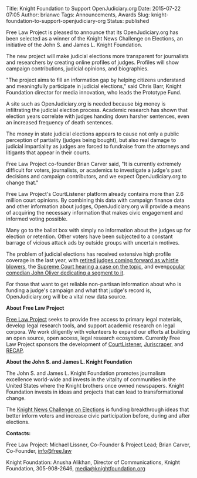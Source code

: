 Title: Knight Foundation to Support OpenJudiciary.org
Date: 2015-07-22 07:05
Author: brianwc
Tags: Announcements, Awards
Slug: knight-foundation-to-support-openjudiciary-org
Status: published

Free Law Project is pleased to announce that its OpenJudiciary.org has
been selected as a winner of the <span
id="OLK_SRC_BODY_SECTION">Knight News Challenge</span> on Elections, an
initiative of the John S. and James L. Knight Foundation.

The new project will make judicial elections more transparent for
journalists and researchers by creating online profiles of judges.
Profiles will show campaign contributions, judicial opinions, and
biographies.

"The project aims to fill an information gap by helping citizens
understand and meaningfully participate in judicial elections," said
Chris Barr, Knight Foundation director for media innovation, who leads
the Prototype Fund.

A site such as OpenJudiciary.org is needed because big money is
infiltrating the judicial election process. Academic research has shown
that election years correlate with judges handing down harsher
sentences, even an increased frequency of death sentences.

The money in state judicial elections appears to cause not only a public
perception of partiality (judges being bought), but also real damage to
judicial impartiality as judges are forced to fundraise from the
attorneys and litigants that appear in their courts.

Free Law Project co-founder Brian Carver said, "It is currently
extremely difficult for voters, journalists, or academics to investigate
a judge's past decisions and campaign contributors, and we expect
OpenJudiciary.org to change that."

Free Law Project's CourtListener platform already contains more than 2.6
million court opinions. By combining this data with campaign finance
data and other information about judges, OpenJudiciary.org will provide
a means of acquiring the necessary information that makes civic
engagement and informed voting possible.

Many go to the ballot box with simply no information about the judges up
for election or retention. Other voters have been subjected to a
constant barrage of vicious attack ads by outside groups with uncertain
motives.

The problem of judicial elections has received extensive high profile
coverage in the last year, with [retired judges coming forward as
whistle
blowers](http://www.politico.com/magazine/story/2015/03/judicial-elections-fundraising-115503.html),
the [Supreme Court hearing a case on the
topic](https://www.courtlistener.com/opinion/2797290/williams-yulee-v-florida-bar/),
and even[popular comedian John Oliver dedicating a segment to
it](https://www.youtube.com/watch?v=poL7l-Uk3I8).

For those that want to get reliable non-partisan information about who
is funding a judge's campaign and what that judge's record is,
OpenJudiciary.org will be a vital new data source.

**About Free Law Project**

[Free Law Project](https://free.law) seeks to provide free
access to primary legal materials, develop legal research tools, and
support academic research on legal corpora. We work diligently with
volunteers to expand our efforts at building an open source, open
access, legal research ecosystem. Currently Free Law Project sponsors
the development of
[CourtListener](https://github.com/freelawproject/courtlistener),
[Juriscraper](https://github.com/freelawproject/juriscraper), and
[RECAP]({filename}/pages/recap.md).

**About the <span id="OLK_SRC_BODY_SECTION">John S. and James L. Knight
Foundation</span>**

The John S. and James L. Knight Foundation promotes journalism
excellence world-wide and invests in the vitality of communities in the
United States where the Knight brothers once owned newspapers. Knight
Foundation invests in ideas and projects that can lead to
transformational change.

The [Knight News Challenge on Elections](http://newschallenge.org) is
funding breakthrough ideas that better inform voters and increase civic
participation before, during and after elections.

**Contacts:**

Free Law Project: Michael Lissner, Co-Founder & Project Lead; Brian
Carver, Co-Founder, info@free.law

Knight Foundation: Anusha Alikhan, Director of Communications, Knight
Foundation, 305-908-2646, media@knightfoundation.org

